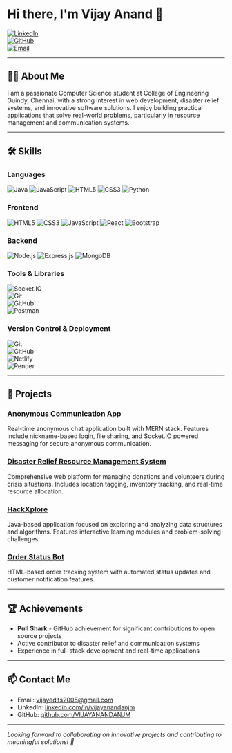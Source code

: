 # Hi there, I'm Vijay Anand 👋

[![LinkedIn](https://img.shields.io/badge/LinkedIn-vijayanandanjm-blue?style=flat&logo=linkedin&logoColor=white)](https://www.linkedin.com/in/vijayanandanjm/)  
[![GitHub](https://img.shields.io/badge/GitHub-VIJAYANANDANJM-black?style=flat&logo=github&logoColor=white)](https://github.com/VIJAYANANDANJM)  
[![Email](https://img.shields.io/badge/Email-vijayedits2005%40gmail.com-c14438?style=flat&logo=gmail&logoColor=white)](mailto:vijayedits2005@gmail.com)

---

## 👨‍💻 About Me

I am a passionate Computer Science student at College of Engineering Guindy, Chennai, with a strong interest in web development, disaster relief systems, and innovative software solutions. I enjoy building practical applications that solve real-world problems, particularly in resource management and communication systems.

---

## 🛠️ Skills

### Languages  
![Java](https://img.shields.io/badge/Java-007396?style=flat&logo=java&logoColor=white) 
![JavaScript](https://img.shields.io/badge/JavaScript-F7DF1E?style=flat&logo=javascript&logoColor=black) 
![HTML5](https://img.shields.io/badge/HTML5-E34F26?style=flat&logo=html5&logoColor=white) 
![CSS3](https://img.shields.io/badge/CSS3-1572B6?style=flat&logo=css3&logoColor=white) 
![Python](https://img.shields.io/badge/Python-3776AB?style=flat&logo=python&logoColor=white)

### Frontend  
![HTML5](https://img.shields.io/badge/HTML5-E34F26?style=flat&logo=html5&logoColor=white) 
![CSS3](https://img.shields.io/badge/CSS3-1572B6?style=flat&logo=css3&logoColor=white) 
![JavaScript](https://img.shields.io/badge/JavaScript-F7DF1E?style=flat&logo=javascript&logoColor=black) 
![React](https://img.shields.io/badge/React-61DAFB?style=flat&logo=react&logoColor=black) 
![Bootstrap](https://img.shields.io/badge/Bootstrap-7952B3?style=flat&logo=bootstrap&logoColor=white)

### Backend  
![Node.js](https://img.shields.io/badge/Node.js-339933?style=flat&logo=node.js&logoColor=white) 
![Express.js](https://img.shields.io/badge/Express.js-000000?style=flat&logo=express&logoColor=white) 
![MongoDB](https://img.shields.io/badge/MongoDB-47A248?style=flat&logo=mongodb&logoColor=white)

### Tools & Libraries  
![Socket.IO](https://img.shields.io/badge/Socket.IO-010101?style=flat&logo=socket.io&logoColor=white)  
![Git](https://img.shields.io/badge/Git-F05032?style=flat&logo=git&logoColor=white)  
![GitHub](https://img.shields.io/badge/GitHub-181717?style=flat&logo=github&logoColor=white)  
![Postman](https://img.shields.io/badge/Postman-FF6C37?style=flat&logo=postman&logoColor=white)

### Version Control & Deployment  
![Git](https://img.shields.io/badge/Git-F05032?style=flat&logo=git&logoColor=white)  
![GitHub](https://img.shields.io/badge/GitHub-181717?style=flat&logo=github&logoColor=white)  
![Netlify](https://img.shields.io/badge/Netlify-00C7B7?style=flat&logo=netlify&logoColor=white)  
![Render](https://img.shields.io/badge/Render-0E2433?style=flat&logo=render&logoColor=white)

---

## 📂 Projects

### [Anonymous Communication App](https://github.com/VIJAYANANDANJM/Anonymous-Communication-App)  
Real-time anonymous chat application built with MERN stack. Features include nickname-based login, file sharing, and Socket.IO powered messaging for secure anonymous communication.

### [Disaster Relief Resource Management System](https://github.com/VIJAYANANDANJM/Disaster-Relief-Resource-Management-System)  
Comprehensive web platform for managing donations and volunteers during crisis situations. Includes location tagging, inventory tracking, and real-time resource allocation.

### [HackXplore](https://github.com/VIJAYANANDANJM/HackXplore)  
Java-based application focused on exploring and analyzing data structures and algorithms. Features interactive learning modules and problem-solving challenges.

### [Order Status Bot](https://github.com/VIJAYANANDANJM/Order-status-bot)  
HTML-based order tracking system with automated status updates and customer notification features.

---

## 🏆 Achievements

- **Pull Shark** - GitHub achievement for significant contributions to open source projects
- Active contributor to disaster relief and communication systems
- Experience in full-stack development and real-time applications

---

## 📫 Contact Me

- Email: [vijayedits2005@gmail.com](mailto:vijayedits2005@gmail.com)  
- LinkedIn: [linkedin.com/in/vijayanandanjm](https://www.linkedin.com/in/vijayanandanjm/)  
- GitHub: [github.com/VIJAYANANDANJM](https://github.com/VIJAYANANDANJM)

---

*Looking forward to collaborating on innovative projects and contributing to meaningful solutions! 🚀*
